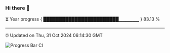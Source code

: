 ### Hi there 👋

⏳ Year progress { ████████████████████████▁▁▁▁▁▁ } 83.13 %

---

⏰ Updated on Thu, 31 Oct 2024 06:14:30 GMT

![Progress Bar CI](https://github.com/Shyam-Makwana/GitHub-Actions-Demo/workflows/Progress%20Bar%20CI/badge.svg)
